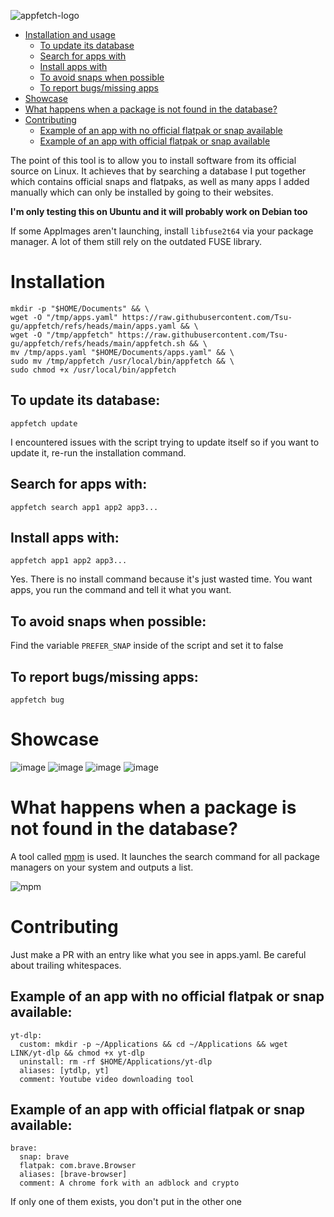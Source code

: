 ![appfetch-logo](https://github.com/user-attachments/assets/b607848d-1478-4d2b-9fb7-4d17c05377e2)

- [Installation and usage](#installation)
  - [To update its database](#to-update-its-database)
  - [Search for apps with](#search-for-apps-with)
  - [Install apps with](#install-apps-with)
  - [To avoid snaps when possible](#to-avoid-snaps-when-possible)
  - [To report bugs/missing apps](#to-report-bugsmissing-apps)
- [Showcase](#showcase)
- [What happens when a package is not found in the database?](#what-happens-when-a-package-is-not-found-in-the-database)
- [Contributing](#contributing)
  - [Example of an app with no official flatpak or snap available](#example-of-an-app-with-no-official-flatpak-or-snap-available)
  - [Example of an app with official flatpak or snap available](#example-of-an-app-with-official-flatpak-or-snap-available)


The point of this tool is to allow you to install software from its official source on Linux. It achieves that by searching a database I put together which contains official snaps and flatpaks, as well as many apps I added manually which can only be installed by going to their websites.

**I'm only testing this on Ubuntu and it will probably work on Debian too**

If some AppImages aren't launching, install `libfuse2t64` via your package manager. A lot of them still rely on the outdated FUSE library.

# Installation
```
mkdir -p "$HOME/Documents" && \
wget -O "/tmp/apps.yaml" https://raw.githubusercontent.com/Tsu-gu/appfetch/refs/heads/main/apps.yaml && \
wget -O "/tmp/appfetch" https://raw.githubusercontent.com/Tsu-gu/appfetch/refs/heads/main/appfetch.sh && \
mv /tmp/apps.yaml "$HOME/Documents/apps.yaml" && \
sudo mv /tmp/appfetch /usr/local/bin/appfetch && \
sudo chmod +x /usr/local/bin/appfetch
```

## To update its database:

```
appfetch update
```
I encountered issues with the script trying to update itself so if you want to update it, re-run the installation command.

## Search for apps with:

```
appfetch search app1 app2 app3...
```

## Install apps with:

```
appfetch app1 app2 app3...
```
Yes. There is no install command because it's just wasted time. You want apps, you run the command and tell it what you want.

## To avoid snaps when possible:

Find the variable `PREFER_SNAP` inside of the script and set it to false

## To report bugs/missing apps:

```
appfetch bug
```

# Showcase
![image](https://github.com/user-attachments/assets/047cef5c-be13-426f-947e-6ca074db8b88)
![image](https://github.com/user-attachments/assets/9ee4d99f-6ecb-401c-ae98-4641d78f9b83)
![image](https://github.com/user-attachments/assets/119c8bef-773d-4899-a0f9-033b76d39222)
![image](https://github.com/user-attachments/assets/43a20d4c-8ffb-47a1-8ad7-7a3c115f3e70)


# What happens when a package is not found in the database?

A tool called [mpm](https://github.com/kdeldycke/meta-package-manager) is used. It launches the search command for all package managers on your system and outputs a list.

![mpm](https://github.com/user-attachments/assets/f786d817-ea89-4171-8fee-9716469b7f77)

# Contributing

Just make a PR with an entry like what you see in apps.yaml. Be careful about trailing whitespaces.

## Example of an app with no official flatpak or snap available:
```
yt-dlp:
  custom: mkdir -p ~/Applications && cd ~/Applications && wget LINK/yt-dlp && chmod +x yt-dlp
  uninstall: rm -rf $HOME/Applications/yt-dlp
  aliases: [ytdlp, yt]
  comment: Youtube video downloading tool
```
## Example of an app with official flatpak or snap available:
```
brave:
  snap: brave
  flatpak: com.brave.Browser
  aliases: [brave-browser]
  comment: A chrome fork with an adblock and crypto
```

If only one of them exists, you don't put in the other one
